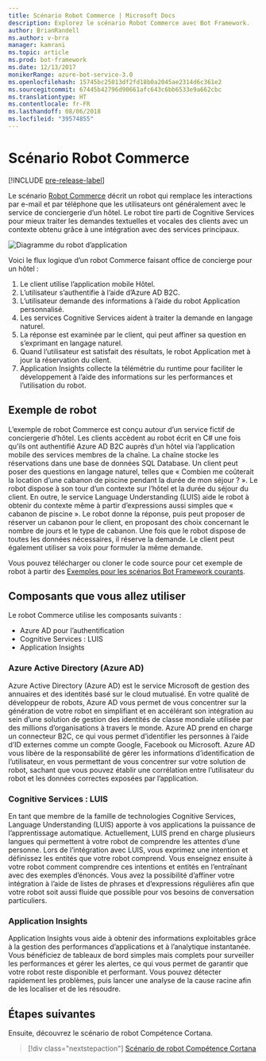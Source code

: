 ```yaml
---
title: Scénario Robot Commerce | Microsoft Docs
description: Explorez le scénario Robot Commerce avec Bot Framework.
author: BrianRandell
ms.author: v-brra
manager: kamrani
ms.topic: article
ms.prod: bot-framework
ms.date: 12/13/2017
monikerRange: azure-bot-service-3.0
ms.openlocfilehash: 15745bc25013df2fd18b0a2045ae2314d6c361e2
ms.sourcegitcommit: 67445b42796d90661afc643c6bb6533e9a662cbc
ms.translationtype: HT
ms.contentlocale: fr-FR
ms.lasthandoff: 08/06/2018
ms.locfileid: "39574855"
---
```

# <a name="commerce-bot-scenario"></a>Scénario Robot Commerce

[!INCLUDE [pre-release-label](includes/pre-release-label-v3.md)]

Le scénario [Robot Commerce](bot-service-scenario-commerce.md) décrit un robot qui remplace les interactions par e-mail et par téléphone que les utilisateurs ont généralement avec le service de conciergerie d’un hôtel. Le robot tire parti de Cognitive Services pour mieux traiter les demandes textuelles et vocales des clients avec un contexte obtenu grâce à une intégration avec des services principaux.

![Diagramme du robot d’application](~/media/scenarios/bot-service-scenario-commerce-bot.png)

Voici le flux logique d’un robot Commerce faisant office de concierge pour un hôtel :

1. Le client utilise l’application mobile Hôtel.
2. L’utilisateur s’authentifie à l’aide d’Azure AD B2C.
3. L’utilisateur demande des informations à l’aide du robot Application personnalisé. 
4. Les services Cognitive Services aident à traiter la demande en langage naturel.
5. La réponse est examinée par le client, qui peut affiner sa question en s’exprimant en langage naturel.
6. Quand l’utilisateur est satisfait des résultats, le robot Application met à jour la réservation du client.
7. Application Insights collecte la télémétrie du runtime pour faciliter le développement à l’aide des informations sur les performances et l’utilisation du robot.

## <a name="sample-bot"></a>Exemple de robot
L’exemple de robot Commerce est conçu autour d’un service fictif de conciergerie d’hôtel. Les clients accèdent au robot écrit en C# une fois qu’ils ont authentifié Azure AD B2C auprès d’un hôtel via l’application mobile des services membres de la chaîne. La chaîne stocke les réservations dans une base de données SQL Database. Un client peut poser des questions en langage naturel, telles que « Combien me coûterait la location d’une cabanon de piscine pendant la durée de mon séjour ? ». Le robot dispose à son tour d’un contexte sur l’hôtel et la durée du séjour du client. En outre, le service Language Understanding (LUIS) aide le robot à obtenir du contexte même à partir d’expressions aussi simples que « cabanon de piscine ». Le robot donne la réponse, puis peut proposer de réserver un cabanon pour le client, en proposant des choix concernant le nombre de jours et le type de cabanon. Une fois que le robot dispose de toutes les données nécessaires, il réserve la demande. Le client peut également utiliser sa voix pour formuler la même demande.

Vous pouvez télécharger ou cloner le code source pour cet exemple de robot à partir des [Exemples pour les scénarios Bot Framework courants](https://aka.ms/bot/scenarios).

## <a name="components-youll-use"></a>Composants que vous allez utiliser
Le robot Commerce utilise les composants suivants :
-   Azure AD pour l’authentification
-   Cognitive Services : LUIS
-   Application Insights

### <a name="azure-active-directory-azure-ad"></a>Azure Active Directory (Azure AD)
Azure Active Directory (Azure AD) est le service Microsoft de gestion des annuaires et des identités basé sur le cloud mutualisé. En votre qualité de développeur de robots, Azure AD vous permet de vous concentrer sur la génération de votre robot en simplifiant et en accélérant son intégration au sein d’une solution de gestion des identités de classe mondiale utilisée par des millions d’organisations à travers le monde. Azure AD prend en charge un connecteur B2C, ce qui vous permet d’identifier les personnes à l’aide d’ID externes comme un compte Google, Facebook ou Microsoft. Azure AD vous libère de la responsabilité de gérer les informations d’identification de l’utilisateur, en vous permettant de vous concentrer sur votre solution de robot, sachant que vous pouvez établir une corrélation entre l’utilisateur du robot et les données correctes exposées par l’application.

### <a name="cognitive-services-luis"></a>Cognitive Services : LUIS
En tant que membre de la famille de technologies Cognitive Services, Language Understanding (LUIS) apporte à vos applications la puissance de l’apprentissage automatique. Actuellement, LUIS prend en charge plusieurs langues qui permettent à votre robot de comprendre les attentes d’une personne. Lors de l’intégration avec LUIS, vous exprimez une intention et définissez les entités que votre robot comprend. Vous enseignez ensuite à votre robot comment comprendre ces intentions et entités en l’entraînant avec des exemples d’énoncés. Vous avez la possibilité d’affiner votre intégration à l’aide de listes de phrases et d’expressions régulières afin que votre robot soit aussi fluide que possible pour vos besoins de conversation particuliers.

### <a name="application-insights"></a>Application Insights
Application Insights vous aide à obtenir des informations exploitables grâce à la gestion des performances d’applications et à l’analytique instantanée. Vous bénéficiez de tableaux de bord simples mais complets pour surveiller les performances et gérer les alertes, ce qui vous permet de garantir que votre robot reste disponible et performant. Vous pouvez détecter rapidement les problèmes, puis lancer une analyse de la cause racine afin de les localiser et de les résoudre.

## <a name="next-steps"></a>Étapes suivantes
Ensuite, découvrez le scénario de robot Compétence Cortana.

> [!div class="nextstepaction"]
> [Scénario de robot Compétence Cortana](bot-service-scenario-cortana-skill.md)
